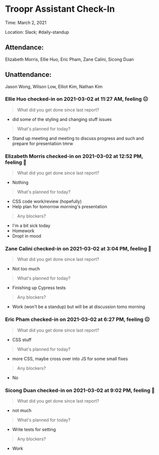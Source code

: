 # Troopr Assistant Check-In
Time: March 2, 2021

Location: Slack; #daily-standup

## Attendance:

Elizabeth Morris, Ellie Huo, Eric Pham, Zane Calini, Sicong Duan

## Unattendance:
Jason Wong, Wilson Low, Elliot Kim, Nathan Kim

### Ellie Huo checked-in on  2021-03-02 at 11:27 AM, feeling :neutral_face:
> What did you get done since last report?
- did some of the styling and changing stuff issues
> What's planned for today?
- Stand up meeting and meeting to discuss progress and such and prepare for presentation tmrw

### Elizabeth Morris checked-in on  2021-03-02 at 12:52 PM, feeling :slightly_frowning_face:
> What did you get done since last report?
- Nothing
> What's planned for today?
- CSS code work/review (hopefully)
- Help plan for tomorrow morning's presentation
> Any blockers?
- I'm a bit sick today
- Homework
- Dropt in mood

### Zane Calini checked-in on  2021-03-02 at 3:04 PM, feeling :hot_face:
> What did you get done since last report?
- Not too much
> What's planned for today?
- Finishing up Cypress tests
> Any blockers?
- Work (won't be a standup) but will be at discussion tomo morning

### Eric Pham checked-in on  2021-03-02 at 6:27 PM, feeling :neutral_face:
> What did you get done since last report?
- CSS stuff
> What's planned for today?
- more CSS, maybe cross over into JS for some small fixes
> Any blockers?
- No

### Sicong Duan checked-in on  2021-03-02 at 9:02 PM, feeling :slightly_smiling_face:
> What did you get done since last report?
- not much
> What's planned for today?
- Write tests for setting
> Any blockers?
- Work
